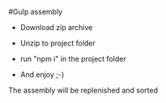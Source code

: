 #Gulp assembly

- Download zip archive

- Unzip to project folder

- run "npm i" in the project folder

- And enjoy ;-)

The assembly will be replenished and sorted